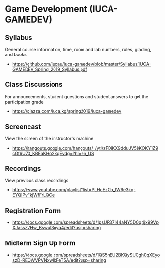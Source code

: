 # Game Development (IUCA-GAMEDEV)

## Syllabus

General course information, time, room and lab numbers, rules, grading, and
books

* <https://github.com/iucau/iuca-gamedev/blob/master/Syllabus/IUCA-GAMEDEV_Spring_2019_Syllabus.pdf>

## Class Discussions

For announcements, student questions and student answers to get the
participation grade

* <https://piazza.com/iuca.kg/spring2019/iuca-gamedev>

## Screencast

View the screen of the instructor's machine

* <https://hangouts.google.com/hangouts/_/ytl/zFDjKX9dduJV58KOKY1Z9cGt6U70_KBEaKHo23qEvdg=?hl=en_US>

## Recordings

View previous class recordings

* <https://www.youtube.com/playlist?list=PLHcEzCb_lW6e3kq-EYQIPvFkjWfFrLQCe>

## Registration Form

* <https://docs.google.com/spreadsheets/d/1psUR37I44aNY5DQq4jx99VpXJasszVHw_Bswul3oyq4/edit?usp=sharing>

## Midterm Sign Up Form

* <https://docs.google.com/spreadsheets/d/1QS5nEU2BKQySUOgh0qXEyoszD-REOWVPVNxwlkFeT5A/edit?usp=sharing>
